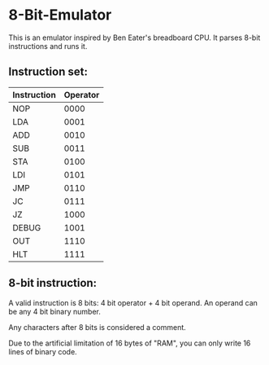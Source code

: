 # 8-Bit-Emulator

This is an emulator inspired by Ben Eater's breadboard CPU. It parses 8-bit instructions and runs it.

## Instruction set:
| Instruction | Operator |
| ----------- | -------- |
| NOP         | 0000     |
| LDA         | 0001     | 
| ADD         | 0010     |
| SUB         | 0011     |
| STA         | 0100     |
| LDI         | 0101     |
| JMP         | 0110     |
| JC          | 0111     |
| JZ          | 1000     |
| DEBUG       | 1001     |
| OUT         | 1110     |
| HLT         | 1111     |

## 8-bit instruction:
A valid instruction is 8 bits: 4 bit operator + 4 bit operand.
An operand can be any 4 bit binary number.

Any characters after 8 bits is considered a comment.

Due to the artificial limitation of 16 bytes of "RAM", you can only write 16 lines of binary code.
